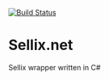 [![Build Status](https://travis-ci.com/Speedo69/Sellix.net.svg?branch=master)](https://travis-ci.com/Speedo69/Sellix.net)
# Sellix.net
Sellix wrapper written in C#

